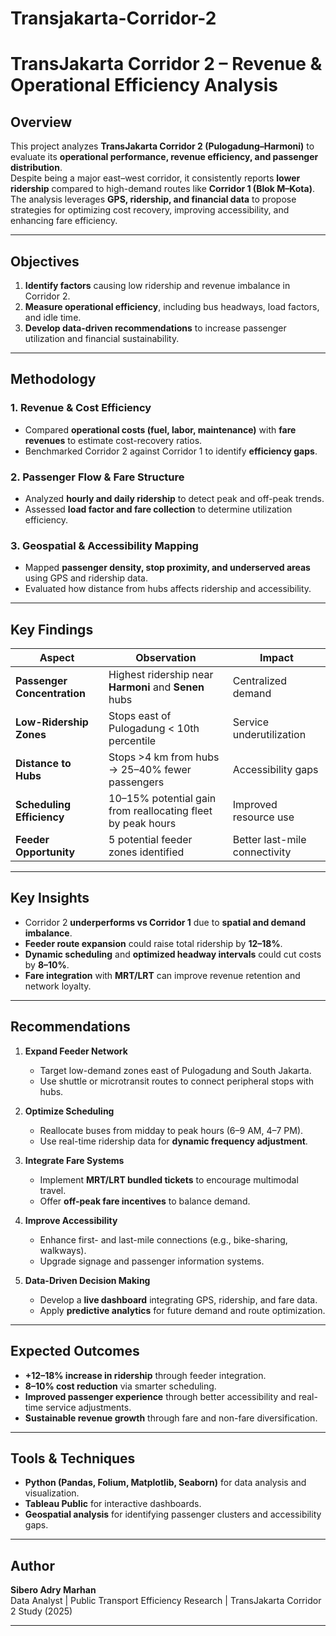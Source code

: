# Transjakarta-Corridor-2

# TransJakarta Corridor 2 – Revenue & Operational Efficiency Analysis

##  Overview
This project analyzes **TransJakarta Corridor 2 (Pulogadung–Harmoni)** to evaluate its **operational performance, revenue efficiency, and passenger distribution**.  
Despite being a major east–west corridor, it consistently reports **lower ridership** compared to high-demand routes like **Corridor 1 (Blok M–Kota)**.  
The analysis leverages **GPS, ridership, and financial data** to propose strategies for optimizing cost recovery, improving accessibility, and enhancing fare efficiency.

---

##  Objectives
1. **Identify factors** causing low ridership and revenue imbalance in Corridor 2.  
2. **Measure operational efficiency**, including bus headways, load factors, and idle time.  
3. **Develop data-driven recommendations** to increase passenger utilization and financial sustainability.

---

##  Methodology

### 1. Revenue & Cost Efficiency
- Compared **operational costs (fuel, labor, maintenance)** with **fare revenues** to estimate cost-recovery ratios.  
- Benchmarked Corridor 2 against Corridor 1 to identify **efficiency gaps**.

### 2. Passenger Flow & Fare Structure
- Analyzed **hourly and daily ridership** to detect peak and off-peak trends.  
- Assessed **load factor and fare collection** to determine utilization efficiency.

### 3. Geospatial & Accessibility Mapping
- Mapped **passenger density, stop proximity, and underserved areas** using GPS and ridership data.  
- Evaluated how distance from hubs affects ridership and accessibility.

---

##  Key Findings

| Aspect | Observation | Impact |
|--------|--------------|--------|
| **Passenger Concentration** | Highest ridership near **Harmoni** and **Senen** hubs | Centralized demand |
| **Low-Ridership Zones** | Stops east of Pulogadung < 10th percentile | Service underutilization |
| **Distance to Hubs** | Stops >4 km from hubs → 25–40% fewer passengers | Accessibility gaps |
| **Scheduling Efficiency** | 10–15% potential gain from reallocating fleet by peak hours | Improved resource use |
| **Feeder Opportunity** | 5 potential feeder zones identified | Better last-mile connectivity |

---

##  Key Insights
- Corridor 2 **underperforms vs Corridor 1** due to **spatial and demand imbalance**.  
- **Feeder route expansion** could raise total ridership by **12–18%**.  
- **Dynamic scheduling** and **optimized headway intervals** could cut costs by **8–10%**.  
- **Fare integration** with **MRT/LRT** can improve revenue retention and network loyalty.

---

##  Recommendations

1. **Expand Feeder Network**
   - Target low-demand zones east of Pulogadung and South Jakarta.  
   - Use shuttle or microtransit routes to connect peripheral stops with hubs.

2. **Optimize Scheduling**
   - Reallocate buses from midday to peak hours (6–9 AM, 4–7 PM).  
   - Use real-time ridership data for **dynamic frequency adjustment**.

3. **Integrate Fare Systems**
   - Implement **MRT/LRT bundled tickets** to encourage multimodal travel.  
   - Offer **off-peak fare incentives** to balance demand.

4. **Improve Accessibility**
   - Enhance first- and last-mile connections (e.g., bike-sharing, walkways).  
   - Upgrade signage and passenger information systems.

5. **Data-Driven Decision Making**
   - Develop a **live dashboard** integrating GPS, ridership, and fare data.  
   - Apply **predictive analytics** for future demand and route optimization.

---

##  Expected Outcomes
- **+12–18% increase in ridership** through feeder integration.  
- **8–10% cost reduction** via smarter scheduling.  
- **Improved passenger experience** through better accessibility and real-time service adjustments.  
- **Sustainable revenue growth** through fare and non-fare diversification.

---

##  Tools & Techniques
- **Python (Pandas, Folium, Matplotlib, Seaborn)** for data analysis and visualization.  
- **Tableau Public** for interactive dashboards.  
- **Geospatial analysis** for identifying passenger clusters and accessibility gaps.

---

##  Author
**Sibero Adry Marhan**  
Data Analyst | Public Transport Efficiency Research | TransJakarta Corridor 2 Study (2025)

---


